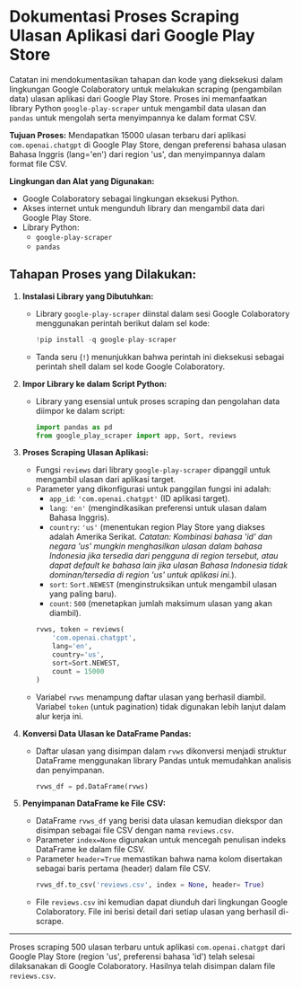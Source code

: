 # Dokumentasi Proses Scraping Ulasan Aplikasi dari Google Play Store

Catatan ini mendokumentasikan tahapan dan kode yang dieksekusi dalam lingkungan Google Colaboratory untuk melakukan scraping (pengambilan data) ulasan aplikasi dari Google Play Store. Proses ini memanfaatkan library Python `google-play-scraper` untuk mengambil data ulasan dan `pandas` untuk mengolah serta menyimpannya ke dalam format CSV.

**Tujuan Proses:** Mendapatkan 15000 ulasan terbaru dari aplikasi `com.openai.chatgpt` di Google Play Store, dengan preferensi bahasa ulasan Bahasa Inggris (lang='en') dari region 'us', dan menyimpannya dalam format file CSV.

**Lingkungan dan Alat yang Digunakan:**
*   Google Colaboratory sebagai lingkungan eksekusi Python.
*   Akses internet untuk mengunduh library dan mengambil data dari Google Play Store.
*   Library Python:
    *   `google-play-scraper`
    *   `pandas`

## Tahapan Proses yang Dilakukan:

1.  **Instalasi Library yang Dibutuhkan:**
    *   Library `google-play-scraper` diinstal dalam sesi Google Colaboratory menggunakan perintah berikut dalam sel kode:
        ```python
        !pip install -q google-play-scraper
        ```
    *   Tanda seru (`!`) menunjukkan bahwa perintah ini dieksekusi sebagai perintah shell dalam sel kode Google Colaboratory.

2.  **Impor Library ke dalam Script Python:**
    *   Library yang esensial untuk proses scraping dan pengolahan data diimpor ke dalam script:
        ```python
        import pandas as pd
        from google_play_scraper import app, Sort, reviews
        ```

3.  **Proses Scraping Ulasan Aplikasi:**
    *   Fungsi `reviews` dari library `google-play-scraper` dipanggil untuk mengambil ulasan dari aplikasi target.
    *   Parameter yang dikonfigurasi untuk panggilan fungsi ini adalah:
        *   `app_id`: `'com.openai.chatgpt'` (ID aplikasi target).
        *   `lang`: `'en'` (mengindikasikan preferensi untuk ulasan dalam Bahasa Inggris).
        *   `country`: `'us'` (menentukan region Play Store yang diakses adalah Amerika Serikat. *Catatan: Kombinasi bahasa 'id' dan negara 'us' mungkin menghasilkan ulasan dalam bahasa Indonesia jika tersedia dari pengguna di region tersebut, atau dapat default ke bahasa lain jika ulasan Bahasa Indonesia tidak dominan/tersedia di region 'us' untuk aplikasi ini.*).
        *   `sort`: `Sort.NEWEST` (menginstruksikan untuk mengambil ulasan yang paling baru).
        *   `count`: `500` (menetapkan jumlah maksimum ulasan yang akan diambil).
        ```python
        rvws, token = reviews(
            'com.openai.chatgpt',
            lang='en',
            country='us',
            sort=Sort.NEWEST,
            count = 15000
        )
        ```
    *   Variabel `rvws` menampung daftar ulasan yang berhasil diambil. Variabel `token` (untuk pagination) tidak digunakan lebih lanjut dalam alur kerja ini.

4.  **Konversi Data Ulasan ke DataFrame Pandas:**
    *   Daftar ulasan yang disimpan dalam `rvws` dikonversi menjadi struktur DataFrame menggunakan library Pandas untuk memudahkan analisis dan penyimpanan.
        ```python
        rvws_df = pd.DataFrame(rvws)
        ```

5.  **Penyimpanan DataFrame ke File CSV:**
    *   DataFrame `rvws_df` yang berisi data ulasan kemudian diekspor dan disimpan sebagai file CSV dengan nama `reviews.csv`.
    *   Parameter `index=None` digunakan untuk mencegah penulisan indeks DataFrame ke dalam file CSV.
    *   Parameter `header=True` memastikan bahwa nama kolom disertakan sebagai baris pertama (header) dalam file CSV.
        ```python
        rvws_df.to_csv('reviews.csv', index = None, header= True)
        ```
    *   File `reviews.csv` ini kemudian dapat diunduh dari lingkungan Google Colaboratory. File ini berisi detail dari setiap ulasan yang berhasil di-scrape.

---

Proses scraping 500 ulasan terbaru untuk aplikasi `com.openai.chatgpt` dari Google Play Store (region 'us', preferensi bahasa 'id') telah selesai dilaksanakan di Google Colaboratory. Hasilnya telah disimpan dalam file `reviews.csv`.
